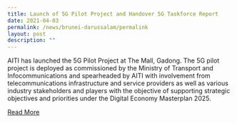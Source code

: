 ```yaml
---
title: Launch of 5G Pilot Project and Handover 5G Taskforce Report
date: 2021-04-03
permalink: /news/brunei-darussalam/permalink
layout: post
description: ""
---
```

AITI has launched the 5G Pilot Project at The Mall, Gadong. The 5G pilot project is deployed as commissioned by the Ministry of Transport and Infocommunications and spearheaded by AITI with involvement from telecommunications infrastructure and service providers as well as various industry stakeholders and players with the objective of supporting strategic objectives and priorities under the Digital Economy Masterplan 2025.<br>

[Read More](http://www.5g.bn/5g-launching-of-5g-showcase)